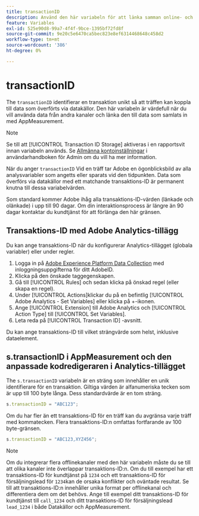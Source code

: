 ```yaml
---
title: transactionID
description: Använd den här variabeln för att länka samman online- och offlinedata.
feature: Variables
exl-id: 525e90d8-99a7-4f4f-9bce-1395bf72fd8f
source-git-commit: 9e20c5e6470ca5bec823e8ef6314468648c458d2
workflow-type: tm+mt
source-wordcount: '386'
ht-degree: 0%

---
```


# transactionID

The `transactionID` identifierar en transaktion unikt så att träffen kan koppla till data som överförts via datakällor. Den här variabeln är värdefull när du vill använda data från andra kanaler och länka den till data som samlats in med AppMeasurement.

>[!NOTE]
>
>Se till att [!UICONTROL Transaction ID Storage] aktiveras i en rapportsvit innan variabeln används. Se [Allmänna kontoinställningar](/help/admin/admin/general-acct-settings-admin.md) i användarhandboken för Admin om du vill ha mer information.

När du anger `transactionID` Vid en träff tar Adobe en ögonblicksbild av alla analysvariabler som angetts eller sparats vid den tidpunkten. Data som överförs via datakällor med ett matchande transaktions-ID är permanent knutna till dessa variabelvärden.

Som standard kommer Adobe ihåg alla transaktions-ID-värden (länkade och olänkade) i upp till 90 dagar. Om din interaktionsprocess är längre än 90 dagar kontaktar du kundtjänst för att förlänga den här gränsen.

## Transaktions-ID med Adobe Analytics-tillägg

Du kan ange transaktions-ID när du konfigurerar Analytics-tillägget (globala variabler) eller under regler.

1. Logga in på [Adobe Experience Platform Data Collection](https://experience.adobe.com/data-collection) med inloggningsuppgifterna för ditt AdobeID.
2. Klicka på den önskade taggegenskapen.
3. Gå till [!UICONTROL Rules] och sedan klicka på önskad regel (eller skapa en regel).
4. Under [!UICONTROL Actions]klickar du på en befintlig [!UICONTROL Adobe Analytics - Set Variables] eller klicka på +-ikonen.
5. Ange [!UICONTROL Extension] till Adobe Analytics och [!UICONTROL Action Type] till [!UICONTROL Set Variables].
6. Leta reda på [!UICONTROL Transaction ID] -avsnitt.

Du kan ange transaktions-ID till vilket strängvärde som helst, inklusive dataelement.

## s.transactionID i AppMeasurement och den anpassade kodredigeraren i Analytics-tillägget

The `s.transactionID` variabeln är en sträng som innehåller en unik identifierare för en transaktion. Giltiga värden är alfanumeriska tecken som är upp till 100 byte långa. Dess standardvärde är en tom sträng.

```js
s.transactionID = "ABC123";
```

Om du har fler än ett transaktions-ID för en träff kan du avgränsa varje träff med kommatecken. Flera transaktions-ID:n omfattas fortfarande av 100 byte-gränsen.

```js
s.transactionID = "ABC123,XYZ456";
```

>[!NOTE]
>
>Om du integrerar flera offlinekanaler med den här variabeln måste du se till att olika kanaler inte överlappar transaktions-ID:n. Om du till exempel har ett transaktions-ID för kundtjänst på `1234` och ett transaktions-ID för försäljningslead för `1234`kan de orsaka konflikter och oväntade resultat. Se till att transaktions-ID:n innehåller unika format per offlinekanal och differentiera dem om det behövs. Ange till exempel ditt transaktions-ID för kundtjänst till `call_1234` och ditt transaktions-ID för försäljningslead `lead_1234` i både Datakällor och AppMeasurement.
